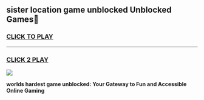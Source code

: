 
## sister location game unblocked Unblocked Games👋
<h3>
<a href="https://premium.freeplayer.one?title=sister_location_game_unblocked&ref=16F">CLICK TO PLAY</a></h3>
<hr>

<h3>
<a href="https://premium.freeplayer.one?title=sister_location_game_unblocked&ref=16F">CLICK 2 PLAY</a>
  
</h3>

<a href="https://premium.freeplayer.one?title=sister_location_game_unblocked&ref=16F/"><img src="https://clearcache.store/games.png"></a>


**worlds hardest game unblocked: Your Gateway to Fun and Accessible Online Gaming**
